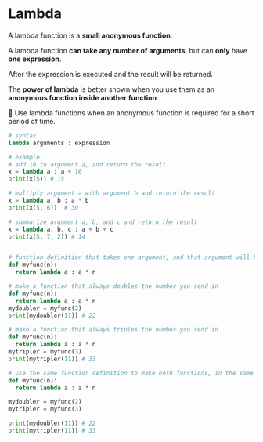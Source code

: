 # Lambda

A lambda function is a **small anonymous function**.

A lambda function **can take any number of arguments**, but can **only** have **one expression**.

After the expression is executed and the result will be returned.

The **power of lambda** is better shown when you use them as an **anonymous function inside another function**.

:memo: Use lambda functions when an anonymous function is required for a short period of time.

```py
# syntax
lambda arguments : expression

# example
# add 10 to argument a, and return the result
x = lambda a : a + 10
print(x(5)) # 15

# multiply argument a with argument b and return the result
x = lambda a, b : a * b
print(x(5, 6))  # 30

# summarize argument a, b, and c and return the result
x = lambda a, b, c : a + b + c
print(x(5, 7, 2)) # 14


# function definition that takes one argument, and that argument will be multiplied with an unknown number
def myfunc(n):
  return lambda a : a * n 

# make a function that always doubles the number you send in
def myfunc(n):
  return lambda a : a * n
mydoubler = myfunc(2)
print(mydoubler(11)) # 22

# make a function that always triples the number you send in
def myfunc(n):
  return lambda a : a * n
mytripler = myfunc(3)
print(mytripler(11)) # 33

# use the same function definition to make both functions, in the same program
def myfunc(n):
  return lambda a : a * n

mydoubler = myfunc(2)
mytripler = myfunc(3)

print(mydoubler(11)) # 22
print(mytripler(11)) # 33

```
